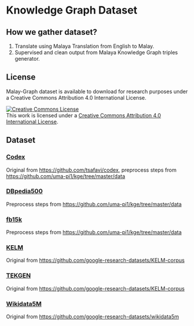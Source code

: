 # Knowledge Graph Dataset

## How we gather dataset?

1. Translate using Malaya Translation from English to Malay.
2. Supervised and clean output from Malaya Knowledge Graph triples generator.

## License

Malay-Graph dataset is available to download for research purposes under a Creative Commons Attribution 4.0 International License.

<a rel="license" href="http://creativecommons.org/licenses/by/4.0/"><img alt="Creative Commons License" style="border-width:0" src="https://i.creativecommons.org/l/by/4.0/88x31.png" /></a><br />This work is licensed under a <a rel="license" href="http://creativecommons.org/licenses/by/4.0/">Creative Commons Attribution 4.0 International License</a>.

## Dataset

### [Codex](https://github.com/huseinzol05/malaya-graph/tree/master/data/codex)

Original from https://github.com/tsafavi/codex, preprocess steps from https://github.com/uma-pi1/kge/tree/master/data

### [DBpedia500](https://github.com/huseinzol05/malaya-graph/tree/master/data/dbpedia500)

Preprocess steps from https://github.com/uma-pi1/kge/tree/master/data

### [fb15k](https://github.com/huseinzol05/malaya-graph/tree/master/data/fb15k)

Preprocess steps from https://github.com/uma-pi1/kge/tree/master/data

### [KELM](https://github.com/huseinzol05/malaya-graph/tree/master/data/kelm)

Original from https://github.com/google-research-datasets/KELM-corpus

### [TEKGEN](https://github.com/huseinzol05/malaya-graph/tree/master/data/tekgen)

Original from https://github.com/google-research-datasets/KELM-corpus

### [Wikidata5M](https://github.com/huseinzol05/malaya-graph/tree/master/data/wikidata5m)

Original from https://github.com/google-research-datasets/wikidata5m